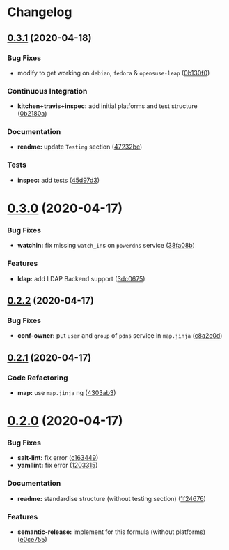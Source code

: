 # Changelog

## [0.3.1](https://github.com/saltstack-formulas/powerdns-formula/compare/v0.3.0...v0.3.1) (2020-04-18)


### Bug Fixes

* modify to get working on `debian`, `fedora` & `opensuse-leap` ([0b130f0](https://github.com/saltstack-formulas/powerdns-formula/commit/0b130f0deb8bffcbaccd3d5b8959a0d026d5cc38))


### Continuous Integration

* **kitchen+travis+inspec:** add initial platforms and test structure ([0b2180a](https://github.com/saltstack-formulas/powerdns-formula/commit/0b2180a183d0f2326e6811a1dadac93f394adfb2))


### Documentation

* **readme:** update `Testing` section ([47232be](https://github.com/saltstack-formulas/powerdns-formula/commit/47232be82a3b7ebfb00872435ca76a2d4bd460a5))


### Tests

* **inspec:** add tests ([45d97d3](https://github.com/saltstack-formulas/powerdns-formula/commit/45d97d329247aa2e5b86ac7988cd94bbac2dc495))

# [0.3.0](https://github.com/saltstack-formulas/powerdns-formula/compare/v0.2.2...v0.3.0) (2020-04-17)


### Bug Fixes

* **watchin:** fix missing `watch_in`s on `powerdns` service ([38fa08b](https://github.com/saltstack-formulas/powerdns-formula/commit/38fa08b2fb71fb6e16234af3387a5dce90aa787d))


### Features

* **ldap:** add LDAP Backend support ([3dc0675](https://github.com/saltstack-formulas/powerdns-formula/commit/3dc06757bde1ae15898b370381abf4030c93ddb0))

## [0.2.2](https://github.com/saltstack-formulas/powerdns-formula/compare/v0.2.1...v0.2.2) (2020-04-17)


### Bug Fixes

* **conf-owner:** put `user` and `group` of `pdns` service in `map.jinja` ([c8a2c0d](https://github.com/saltstack-formulas/powerdns-formula/commit/c8a2c0d1219342e0d92bab3732db0b4b6222b607))

## [0.2.1](https://github.com/saltstack-formulas/powerdns-formula/compare/v0.2.0...v0.2.1) (2020-04-17)


### Code Refactoring

* **map:** use `map.jinja` ng ([4303ab3](https://github.com/saltstack-formulas/powerdns-formula/commit/4303ab30f9bd0fca521dd0d476cc5ac6150fcd71))

# [0.2.0](https://github.com/saltstack-formulas/powerdns-formula/compare/v0.1.0...v0.2.0) (2020-04-17)


### Bug Fixes

* **salt-lint:** fix error ([c163449](https://github.com/saltstack-formulas/powerdns-formula/commit/c1634497f5f9de86824a4db60474e5bea43429c2))
* **yamllint:** fix error ([1203315](https://github.com/saltstack-formulas/powerdns-formula/commit/12033155a82105e022bf06f34cdd4688a61abdd3))


### Documentation

* **readme:** standardise structure (without testing section) ([1f24676](https://github.com/saltstack-formulas/powerdns-formula/commit/1f2467627ced5f414cbadbad9c279d74d38772b6))


### Features

* **semantic-release:** implement for this formula (without platforms) ([e0ce755](https://github.com/saltstack-formulas/powerdns-formula/commit/e0ce7550aa98b11470746a36e508658ff7ceec2b))
